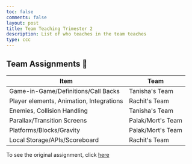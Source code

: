 ```yaml
---
toc: false
comments: false
layout: post
title: Team Teaching Trimester 2
description: List of who teaches in the team teaches
type: ccc
---
```


## Team Assignments 🚀

| Item                                     | Team              |
|------------------------------------------|-------------------|
| Game-in-Game/Definitions/Call Backs      | Tanisha's Team    |
| Player elements, Animation, Integrations | Rachit's Team     |
| Enemies, Collision Handling              | Tanisha's Team    |
| Parallax/Transition Screens              | Palak/Mort's Team |
| Platforms/Blocks/Gravity                 | Palak/Mort's Team |
| Local Storage/APIs/Scoreboard            | Rachit's Team     |

To see the original assignment, click [here](https://poway.instructure.com/courses/164879/assignments/3620803)
